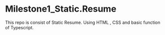 # Milestone1_Static.Resume
This repo is consist of Static Resume. Using HTML , CSS and basic function of Typescript.

